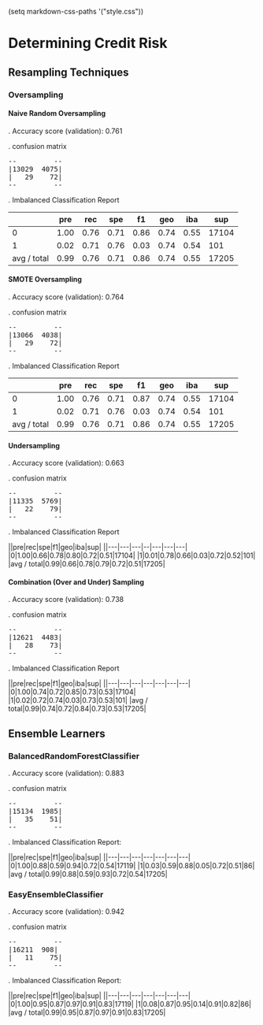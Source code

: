 (setq markdown-css-paths '("style.css"))

# Determining Credit Risk

## Resampling Techniques

### Oversampling

#### Naive Random Oversampling

. Accuracy score (validation): 0.761

. confusion matrix

<pre>
--         --
|13029  4075|
|   29    72|
--         --
</pre>
 
. Imbalanced Classification Report

||pre|rec|spe|f1|geo|iba|sup|
|-|---|---|---|---|---|---|---|
|0|1.00|0.76|0.71|0.86|0.74|0.55|17104|
|1|0.02|0.71|0.76|0.03|0.74|0.54|101|
|avg / total|0.99|0.76|0.71|0.86|0.74|0.55|17205|

#### SMOTE Oversampling 

. Accuracy score (validation): 0.764

. confusion matrix

<pre>
--         --
|13066  4038|
|   29    72|
--         --
</pre>

       
. Imbalanced Classification Report

||pre|rec|spe|f1|geo|iba|sup|
|---|---|---|---|---|---|---|---|
|0|1.00|0.76|0.71|0.87|0.74|0.55|17104|
|1|0.02|0.71|0.76|0.03|0.74|0.54|101|
|avg / total|0.99|0.76|0.71|0.86|0.74|0.55|17205|

#### Undersampling

. Accuracy score (validation): 0.663

. confusion matrix

<pre>
--         --
|11335  5769|
|   22    79|
--         --
</pre>
       
. Imbalanced Classification Report

||pre|rec|spe|f1|geo|iba|sup|
||---|---|---|--|---|---|---|
|0|1.00|0.66|0.78|0.80|0.72|0.51|17104|
|1|0.01|0.78|0.66|0.03|0.72|0.52|101|
|avg / total|0.99|0.66|0.78|0.79|0.72|0.51|17205|

#### Combination (Over and Under) Sampling

. Accuracy score (validation): 0.738

. confusion matrix

<pre>
--         --
|12621  4483|
|   28    73|
--         --
</pre>
     
. Imbalanced Classification Report

||pre|rec|spe|f1|geo|iba|sup|
||---|---|---|---|---|---|---|
|0|1.00|0.74|0.72|0.85|0.73|0.53|17104|
|1|0.02|0.72|0.74|0.03|0.73|0.53|101|
|avg / total|0.99|0.74|0.72|0.84|0.73|0.53|17205|

## Ensemble Learners

### BalancedRandomForestClassifier

. Accuracy score (validation): 0.883

. confusion matrix

<pre>
--         --
|15134  1985|
|   35    51|
--         --
</pre>

. Imbalanced Classification Report:

||pre|rec|spe|f1|geo|iba|sup|
||---|---|---|---|---|---|---|
|0|1.00|0.88|0.59|0.94|0.72|0.54|17119|
|1|0.03|0.59|0.88|0.05|0.72|0.51|86|
|avg / total|0.99|0.88|0.59|0.93|0.72|0.54|17205|

### EasyEnsembleClassifier

. Accuracy score (validation): 0.942

. confusion matrix

<pre>
--         --
|16211  908|
|   11    75|
--         --
</pre>

. Imbalanced Classification Report:

||pre|rec|spe|f1|geo|iba|sup|
||---|---|---|---|---|---|---|
|0|1.00|0.95|0.87|0.97|0.91|0.83|17119|
|1|0.08|0.87|0.95|0.14|0.91|0.82|86|
|avg / total|0.99|0.95|0.87|0.97|0.91|0.83|17205|
